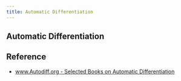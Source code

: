 ```yaml
---
title: Automatic Differentiation
---
```


## Automatic Differentiation




## Reference
* [www\.Autodiff\.org \- Selected Books on Automatic Differentiation](http://www.autodiff.org/?module=Introduction&submenu=Selected%20Books)
